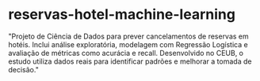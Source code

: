 # reservas-hotel-machine-learning
"Projeto de Ciência de Dados para prever cancelamentos de reservas em hotéis. Inclui análise exploratória, modelagem com Regressão Logística e avaliação de métricas como acurácia e recall. Desenvolvido no CEUB, o estudo utiliza dados reais para identificar padrões e melhorar a tomada de decisão."
